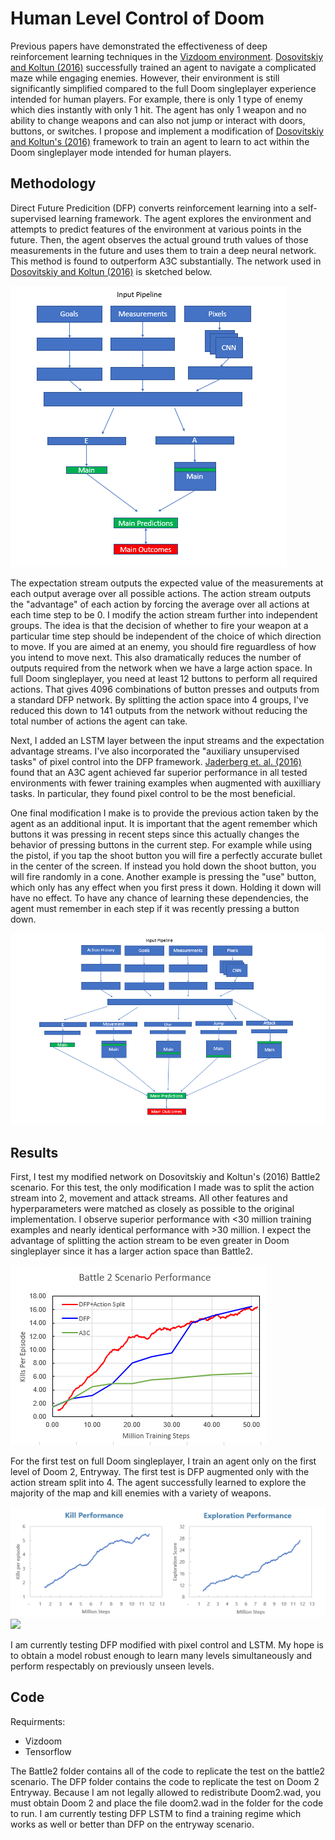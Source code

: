 # Human Level Control of Doom

Previous papers have demonstrated the effectiveness of deep reinforcement learning techniques in the [Vizdoom environment](http://vizdoom.cs.put.edu.pl/). [Dosovitskiy and Koltun (2016)](https://arxiv.org/pdf/1611.01779.pdf)
successfully trained an agent to navigate a complicated maze while engaging enemies. However, their environment is still significantly simplified compared to the full Doom singleplayer experience
intended for human players. For example, there is only 1 type of enemy which dies instantly with only 1 hit. The agent has only 1 weapon and no ability to change weapons and can also not jump
or interact with doors, buttons, or switches. I propose and implement a modification of [Dosovitskiy and Koltun's (2016)](https://arxiv.org/pdf/1611.01779.pdf) framework to train an agent to learn to act
within the Doom singleplayer mode intended for human players.

## Methodology

Direct Future Predicition (DFP) converts reinforcement learning into a self-supervised learning framework. The agent explores the environment and attempts to predict features of the environment at
various points in the future. Then, the agent observes the actual ground truth values of those measurements in the future and uses them to train a deep neural network. This method is found to
outperform A3C substantially. The network used in [Dosovitskiy and Koltun (2016)](https://arxiv.org/pdf/1611.01779.pdf) is sketched below. 

![Base DFP Network](/illustrations/base_dfp.PNG)

The expectation stream outputs the expected value of the measurements at each output average over all possible actions. The action stream outputs the "advantage" of each action by forcing the
average over all actions at each time step to be 0. I modify the action stream further into independent groups. The idea is that the decision of whether to fire
your weapon at a particular time step should be independent of the choice of which direction to move. If you are aimed at an enemy, you should fire reguardless of how you intend to move next. 
This also dramatically reduces the number of outputs required from the network when we have a large action space. In full Doom singleplayer, you need at least 12 buttons to perform all required
actions. That gives 4096 combinations of button presses and outputs from a standard DFP network. By splitting the action space into 4 groups, I've reduced this down to 141 outputs from the network
without reducing the total number of actions the agent can take.

Next, I added an LSTM layer between the input streams and the expectation advantage streams. I've also incorporated the "auxiliary unsupervised tasks" of pixel control into the DFP framework. 
[Jaderberg et. al. (2016)](https://arxiv.org/pdf/1611.05397.pdf) found that an A3C agent achieved far superior performance in all tested environments with fewer training examples when augmented 
with auxilliary tasks. In particular, they found pixel control to be the most beneficial. 

One final modification I make is to provide the previous action taken by the agent as an additional input. It is important that the agent remember which buttons it was pressing in recent steps since
this actually changes the behavior of pressing buttons in the current step. For example while using the pistol, if you tap the shoot button you will fire a perfectly accurate bullet in the center of the screen.
If instead you hold down the shoot button, you will fire randomly in a cone. Another example is pressing the "use" button, which only has any effect when you first press it down. Holding it down will have no effect. 
To have any chance of learning these dependencies, the agent must remember in each step if it was recently pressing a button down.

![Modified DFP Network](/illustrations/modified_dfp.PNG)

## Results

First, I test my modified network on Dosovitskiy and Koltun's (2016) Battle2 scenario. For this test, the only modification I made was to split the action stream into 2, movement and attack streams. All other
features and hyperparameters were matched as closely as possible to the original implementation. I observe superior performance with <30 million training examples and nearly identical performance with >30 million. I expect the advantage of splitting the action stream to be even greater in Doom singleplayer since it has a larger action space than Battle2.

![Battle2 Performance](/illustrations/battle.png)

For the first test on full Doom singleplayer, I train an agent only on the first level of Doom 2, Entryway. The first test is DFP augmented only with the action stream split into 4. 
The agent successfully learned to explore the majority of the map and kill enemies with a variety of weapons. 

<img src="/illustrations/entrywaygraph.PNG" width="800">

<img src="/illustrations/entryway.gif" width="400">

I am currently testing DFP modified with pixel control and LSTM. My hope is to obtain a model robust enough to learn many levels simultaneously and perform respectably on previously unseen levels.

## Code

Requirments:
- Vizdoom
- Tensorflow

The Battle2 folder contains all of the code to replicate the test on the battle2 scenario. The DFP folder contains the code to replicate the test on Doom 2 Entryway. Because I am not legally allowed to redistribute
Doom2.wad, you must obtain Doom 2 and place the file doom2.wad in the folder for the code to run. I am currently testing DFP LSTM to find a training regime which works as well or better than DFP on the entryway scenario.
